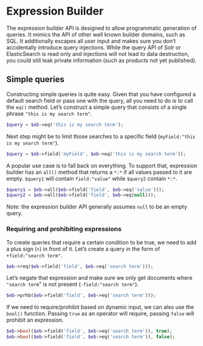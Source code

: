 # Expression Builder

The expression builder API is designed to allow programmatic generation of queries. It mimics the API of other well
known builder domains, such as SQL. It additionally escapes all user input and makes sure you don’t accidentally
introduce query injections. While the query API of Solr or ElasticSearch is read only and injections will not lead to
data destruction, you could still leak private information (such as products not yet published).

## Simple queries

Constructing simple queries is quite easy. Given that you have configured a default search field or pass one with the
query, all you need to do is to call the `eq()` method. Let’s construct a simple query that consists of a single phrase
`"this is my search term"`.

```php
$query = $eb->eq('this is my search term');
```

Next step might be to limit those searches to a specific field (`myField:"this is my search term"`).

```php
$query = $eb->field('myField', $eb->eq('this is my search term'));
```

A popular use case is to fall back on everything. To support that, expression builder has an `all()` method that returns
a `*:*` if all values passed to it are empty. `$query1` will contain `field:"value"` while `$query2` contain `*:*`.

```php
$query1 = $eb->all($eb->field('field', $eb->eq('value')));
$query2 = $eb->all($eb->field('field', $eb->eq(null)));
```

*Note:* the expression builder API generally assumes `null` to be an empty query.


### Requiring and prohibiting expressions

To create queries that require a certain condition to be true, we need to add a plus sign (`+`) in front of it. Let’s
create a query in the form of `+field:"search term"`.

```php
$eb->req($eb->field('field', $eb->eq('search term')));
```

Let’s negate that expression and make sure we only get documents where `"search term`" is not present (`-field:"search
term"`).

```php
$eb->prhb($eb->field('field', $eb->eq('search term')));
```

If we need to require/prohibit based on dynamic input, we can also use the `bool()` function. Passing `true` as an
operator will require, passing `false` will prohibit an expression.

```php
$eb->bool($eb->field('field', $eb->eq('search term')), true);
$eb->bool($eb->field('field', $eb->eq('search term')), false);
```
